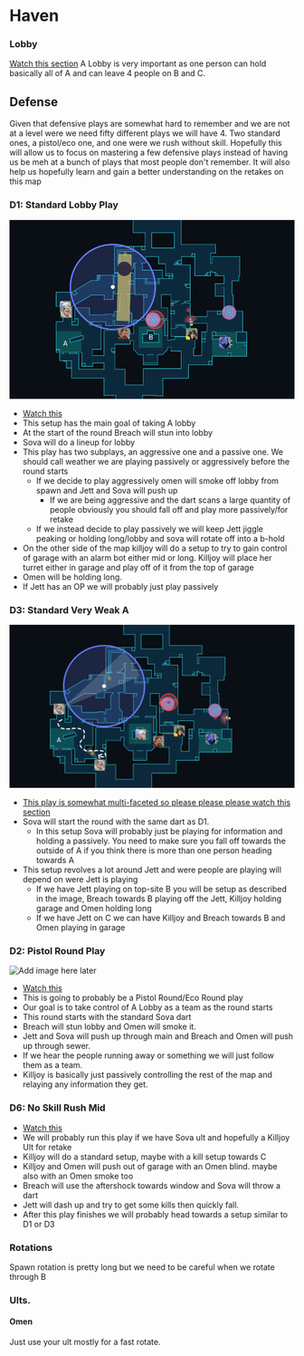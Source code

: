 
# Haven
### Lobby
[Watch this section](https://youtu.be/syPPyPdnDXY?t=73)
A Lobby is very important as one person can hold basically all of A and can leave 4 people on B and C.
## Defense
Given that defensive plays are somewhat hard to remember and we are not at a level were we need fifty different plays we will have 4. Two standard ones, a pistol/eco one, and one were we rush without skill. Hopefully this will allow us to focus on mastering a few defensive plays instead of having us be meh at a bunch of plays that most people don't remember. It will also help us hopefully learn and gain a better understanding on the retakes on this map
### D1: Standard Lobby Play
![Defensive Play 1](https://github.com/roguefirework/Premier/blob/main/haven/resources/DefensivePlay1.png?raw=true)
* [Watch this](https://youtu.be/syPPyPdnDXY?t=315)
* This setup has the main goal of taking A lobby
* At the start of the round Breach will stun into lobby
* Sova will do a lineup for lobby
* This play has two subplays, an aggressive one and a passive one. We should call weather we are playing passively or aggressively before the round starts
	* If we decide to play aggressively omen will smoke off lobby from spawn and Jett and Sova will push up
		* If we are being aggressive and the dart scans a large quantity of people obviously you should fall off and play more passively/for retake
	* If we instead decide to play passively we will keep Jett jiggle peaking or holding long/lobby and sova will rotate off into a b-hold
* On the other side of the map killjoy will do a setup to try to gain control of garage with an alarm bot either mid or long. Killjoy will place her turret either in garage and play off of it from the top of garage
* Omen will be holding long.
* If Jett has an OP we will probably just play passively 
### D3: Standard Very Weak A
![Defensive Play 2](https://raw.githubusercontent.com/roguefirework/Premier/main/haven/resources/DefensivePlay2.png)
* [This play is somewhat multi-faceted so please please please watch this section](https://youtu.be/syPPyPdnDXY?t=664)
* Sova will start the round with the same dart as D1.
	* In this setup Sova will probably just be playing for information and holding a passively. You need to make sure you fall off towards the outside of A if you think there is more than one person heading towards A
* This setup revolves a lot around Jett and were people are playing will depend on were Jett is playing
	* If we have Jett playing on top-site B you will be setup as described in the image, Breach towards B playing off the Jett, Killjoy holding garage and Omen holding long
	* If we have Jett on C we can have Killjoy and Breach towards B and Omen playing in garage
### D2: Pistol Round Play
![Add image here later]()
* [Watch this](https://youtu.be/syPPyPdnDXY?t=601)
* This is going to probably be a Pistol Round/Eco Round play
* Our goal is to take control of A Lobby as a team as the round starts
* This round starts with the standard Sova dart
* Breach will stun lobby and Omen will smoke it.
* Jett and Sova will push up through main and Breach and Omen will push up through sewer.
* If we hear the people running away or something we will just follow them as a team.
* Killjoy is basically just passively controlling the rest of the map and relaying any information they get.
### D6: No Skill Rush Mid
* [Watch this](https://youtu.be/syPPyPdnDXY?t=924)
* We will probably run this play if we have Sova ult and hopefully a Killjoy Ult for retake
* Killjoy will do a standard setup, maybe with a kill setup towards C
* Killjoy and Omen will push out of garage with an Omen blind. maybe also with an Omen smoke too
* Breach will use the aftershock towards window and Sova will throw a dart
* Jett will dash up and try to get some kills then quickly fall.
* After this play finishes we will probably head towards a setup similar to D1 or D3
### Rotations
Spawn rotation is pretty long but we need to be careful when we rotate through B
### Ults.
#### Omen
Just use your ult mostly for a fast rotate.
